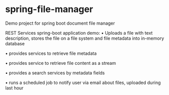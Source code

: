# spring-file-manager
Demo project for spring boot document file manager

REST Services spring-boot application demo:
• Uploads a file with text description, stores the file on a file system and file metadata into in-memory database

• provides services to retrieve file metadata

• provides service to retrieve file content as a stream

• provides a search services by metadata fields

• runs a scheduled job to notify user via email about files, uploaded during last hour  

